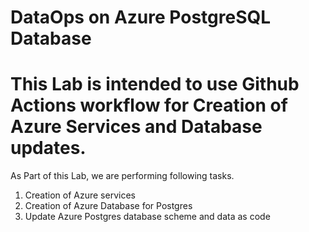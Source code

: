 # DataOps on Azure PostgreSQL Database

# This Lab is intended to use Github Actions workflow for Creation of Azure Services and Database updates.

As Part of this Lab, we are performing following tasks.

1. Creation of Azure services
2. Creation of Azure Database for Postgres 
3. Update Azure Postgres database scheme and data as code
